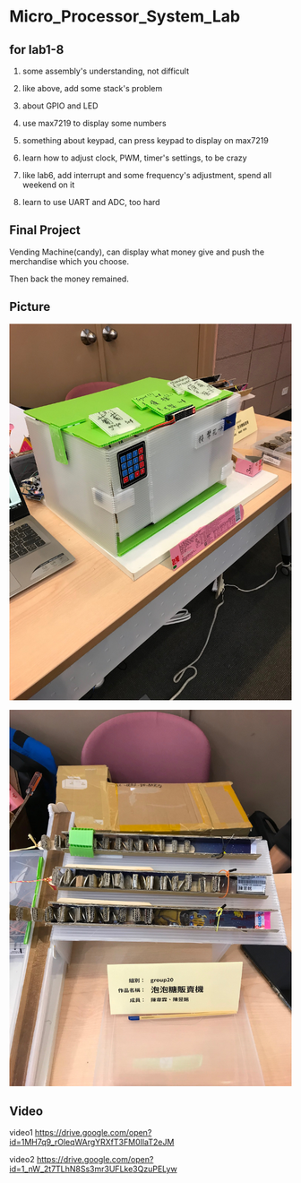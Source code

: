 # Micro_Processor_System_Lab

## for lab1-8

1. some assembly's understanding, not difficult

2. like above, add some stack's problem

3. about GPIO and LED

4. use max7219 to display some numbers

5. something about keypad, can press keypad to display on max7219

6. learn how to adjust clock, PWM, timer's settings, to be crazy

7. like lab6, add interrupt and some frequency's adjustment, spend all weekend on it

8. learn to use UART and ADC, too hard


## Final Project

Vending Machine(candy), can display what money give and push the merchandise which you choose.

Then back the money remained.

## Picture
![image](https://github.com/tim310579/MPSL/blob/master/FP_picture_video/83907809_537448783534221_9045260962860367872_n.jpg)

![image](https://github.com/tim310579/MPSL/blob/master/FP_picture_video/83280495_199668734507119_5735968333212155904_n.jpg)

## Video
video1 <https://drive.google.com/open?id=1MH7q9_rOleqWArgYRXfT3FM0IlaT2eJM>

video2 <https://drive.google.com/open?id=1_nW_2t7TLhN8Ss3mr3UFLke3QzuPELyw>
